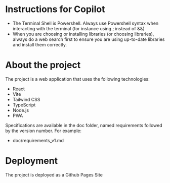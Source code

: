 # Instructions for Copilot
* The Terminal Shell is Powershell. Always use Powershell syntax when interacting with the terminal (for instance using ; instead of &&)
* When you are choosing or installing libraries (or choosing libraries), always do a web search first to ensure you are using up-to-date libraries and install them correctly.

# About the project
The project is a web application that uses the following technologies:
* React
* Vite
* Tailwind CSS
* TypeScript
* Node.js
* PWA

Specifications are available in the doc folder, named requirements followed by the version number. For example:
* doc/requirements_v1.md

# Deployment
The project is deployed as a Github Pages Site



